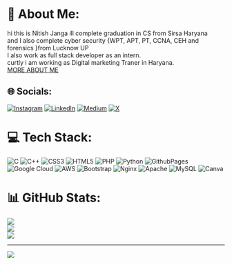 # 💫 About Me:
hi this is Nitish Janga ill complete graduation in CS from Sirsa Haryana <br>and I also complete cyber security {WPT, APT, PT, CCNA, CEH and forensics }from Lucknow UP<br>I also work as full stack developer as an intern.<br>curtly i am working as Digital marketing Traner in Haryana. 
<br> <a href="http://http://nitishjangra.rf.gd//">MORE ABOUT ME </a>


## 🌐 Socials:
[![Instagram](https://img.shields.io/badge/Instagram-%23E4405F.svg?logo=Instagram&logoColor=white)](https://instagram.com/nnitishjangra) [![LinkedIn](https://img.shields.io/badge/LinkedIn-%230077B5.svg?logo=linkedin&logoColor=white)](https://linkedin.com/in/www.linkedin.com/in/nitish-jangra-2b9ba0216) [![Medium](https://img.shields.io/badge/Medium-12100E?logo=medium&logoColor=white)](https://medium.com/@nitishjangra) [![X](https://img.shields.io/badge/X-black.svg?logo=X&logoColor=white)](https://x.com/nitishjangra__) 

# 💻 Tech Stack:
![C](https://img.shields.io/badge/c-%2300599C.svg?style=for-the-badge&logo=c&logoColor=white) ![C++](https://img.shields.io/badge/c++-%2300599C.svg?style=for-the-badge&logo=c%2B%2B&logoColor=white) ![CSS3](https://img.shields.io/badge/css3-%231572B6.svg?style=for-the-badge&logo=css3&logoColor=white) ![HTML5](https://img.shields.io/badge/html5-%23E34F26.svg?style=for-the-badge&logo=html5&logoColor=white) ![PHP](https://img.shields.io/badge/php-%23777BB4.svg?style=for-the-badge&logo=php&logoColor=white) ![Python](https://img.shields.io/badge/python-3670A0?style=for-the-badge&logo=python&logoColor=ffdd54) ![GithubPages](https://img.shields.io/badge/github%20pages-121013?style=for-the-badge&logo=github&logoColor=white) ![Google Cloud](https://img.shields.io/badge/GoogleCloud-%234285F4.svg?style=for-the-badge&logo=google-cloud&logoColor=white) ![AWS](https://img.shields.io/badge/AWS-%23FF9900.svg?style=for-the-badge&logo=amazon-aws&logoColor=white) ![Bootstrap](https://img.shields.io/badge/bootstrap-%238511FA.svg?style=for-the-badge&logo=bootstrap&logoColor=white) ![Nginx](https://img.shields.io/badge/nginx-%23009639.svg?style=for-the-badge&logo=nginx&logoColor=white) ![Apache](https://img.shields.io/badge/apache-%23D42029.svg?style=for-the-badge&logo=apache&logoColor=white) ![MySQL](https://img.shields.io/badge/mysql-%2300000f.svg?style=for-the-badge&logo=mysql&logoColor=white) ![Canva](https://img.shields.io/badge/Canva-%2300C4CC.svg?style=for-the-badge&logo=Canva&logoColor=white)
# 📊 GitHub Stats:
![](https://github-readme-stats.vercel.app/api?username=nitishjangra&theme=dark&hide_border=false&include_all_commits=false&count_private=false)<br/>
![](https://github-readme-streak-stats.herokuapp.com/?user=nitishjangra&theme=dark&hide_border=false)<br/>
![](https://github-readme-stats.vercel.app/api/top-langs/?username=nitishjangra&theme=dark&hide_border=false&include_all_commits=false&count_private=false&layout=compact)

---
[![](https://visitcount.itsvg.in/api?id=nitishjangra&icon=0&color=0)](https://visitcount.itsvg.in)

<!-- Proudly created with GPRM ( https://gprm.itsvg.in ) -->
